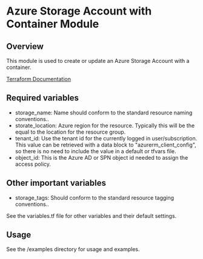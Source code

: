 # Azure Storage Account with Container Module

## Overview
  This module is used to create or update an Azure Storage Account with a container.

  [Terraform Documentation](https://www.terraform.io/docs/providers/azurerm/r/storage_blob.html)

## Required variables
- storage_name: Name should conform to the standard resource naming conventions..
- storate_location:  Azure region for the resource.  Typically this will be the equal to the location for the resource group.
- tenant_id: Use the tenant id for the currently logged in user/subscription. This value can be retrieved with a data block to "azurerm_client_config", so there is no need to include the value in a default or tfvars file.
- object_id: This is the Azure AD or SPN object id needed to assign the access policy.

## Other important variables
- storage_tags: Should conform to the standard resource tagging conventions..

See the variables.tf file for other variables and their default settings.

## Usage
See the /examples directory for usage and examples.
